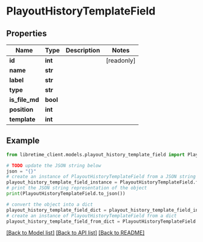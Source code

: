 # PlayoutHistoryTemplateField


## Properties

Name | Type | Description | Notes
------------ | ------------- | ------------- | -------------
**id** | **int** |  | [readonly] 
**name** | **str** |  | 
**label** | **str** |  | 
**type** | **str** |  | 
**is_file_md** | **bool** |  | 
**position** | **int** |  | 
**template** | **int** |  | 

## Example

```python
from libretime_client.models.playout_history_template_field import PlayoutHistoryTemplateField

# TODO update the JSON string below
json = "{}"
# create an instance of PlayoutHistoryTemplateField from a JSON string
playout_history_template_field_instance = PlayoutHistoryTemplateField.from_json(json)
# print the JSON string representation of the object
print(PlayoutHistoryTemplateField.to_json())

# convert the object into a dict
playout_history_template_field_dict = playout_history_template_field_instance.to_dict()
# create an instance of PlayoutHistoryTemplateField from a dict
playout_history_template_field_from_dict = PlayoutHistoryTemplateField.from_dict(playout_history_template_field_dict)
```
[[Back to Model list]](../README.md#documentation-for-models) [[Back to API list]](../README.md#documentation-for-api-endpoints) [[Back to README]](../README.md)



